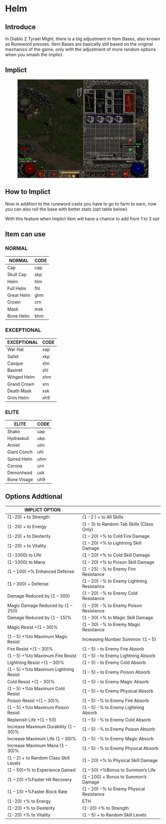 # Helm

## Introduce

In Diablo 2 Tyrael Might, there is a big adjustment in Item Bases, also known as Runeword presses. Item Bases are basically still based on the original mechanics of the game, only with the adjustment of more random options when you smash the Implict.



## Implict

<figure><img src="../../../.gitbook/assets/image (57).png" alt=""><figcaption></figcaption></figure>

## How to Implict



Now in addition to the runeword casts you have to go to farm to earn, now you can also roll the base with better stats (opt table below).&#x20;

With this feature when Implict item will have a chance to add from 1 to 3 opt



## Item can use

### NORMAL

<table data-view="cards"><thead><tr><th>NORMAL</th><th>CODE</th></tr></thead><tbody><tr><td>Cap</td><td>cap</td></tr><tr><td>Skull Cap</td><td>skp</td></tr><tr><td>Helm</td><td>hlm</td></tr><tr><td>Full Helm</td><td>fhl</td></tr><tr><td>Great Helm</td><td>ghm</td></tr><tr><td>Crown</td><td>crn</td></tr><tr><td>Mask</td><td>msk</td></tr><tr><td>Bone Helm</td><td>bhm</td></tr></tbody></table>

### EXCEPTIONAL

<table data-view="cards"><thead><tr><th>EXCEPTIONAL</th><th>CODE</th></tr></thead><tbody><tr><td>War Hat</td><td>xap</td></tr><tr><td>Sallet</td><td>xkp</td></tr><tr><td>Casque</td><td>xlm</td></tr><tr><td>Basinet</td><td>xhl</td></tr><tr><td>Winged Helm</td><td>xhm</td></tr><tr><td>Grand Crown</td><td>xrn</td></tr><tr><td>Death Mask</td><td>xsk</td></tr><tr><td>Grim Helm</td><td>xh9</td></tr></tbody></table>

### ELITE

<table data-view="cards"><thead><tr><th>ELITE</th><th>CODE</th></tr></thead><tbody><tr><td>Shako</td><td>uap</td></tr><tr><td>Hydraskull</td><td>ukp</td></tr><tr><td>Armet</td><td>ulm</td></tr><tr><td>Giant Conch</td><td>uhl</td></tr><tr><td>Spired Helm</td><td>uhm</td></tr><tr><td>Corona</td><td>urn</td></tr><tr><td>Demonhead</td><td>usk</td></tr><tr><td>Bone Visage</td><td>uh9</td></tr></tbody></table>

## Options Addtional

| IMPLICT OPTION                         |                                           |
| -------------------------------------- | ----------------------------------------- |
| (1-20) + to Strength                   | (1 -2 ) + to All Skills                   |
| (1-20) + to Energy                     | (1 – 3) to Random Tab Skills (Class Only) |
| (1-20) + to Dexterity                  | (1 – 20) +% to Cold Fire Damage           |
| (1-20) + to Vitality                   | (1 – 20) +% to Lightning Skill Damage     |
| (1-1000) to Life                       | (1 – 20) +% to Cold Skill Damage          |
| (1-1000) to Mana                       | (1 – 20) +% to Poison Skill Damage        |
| (1 – 100) +% Enhanced Defense          | (1 – 25) -% to Enemy Fire Resistance      |
| (1 – 300) + Defense                    | (1 – 20) -% to Enemy Lightning Resistance |
| Damage Reduced by (1 – 300)            | (1 – 20) -% to Enemy Cold Resistance      |
| Magic Damage Reduced by (1 – 250)      | (1 – 20) -% to Enemy Poison Resistance    |
| Damage Reduced by (1 – 15)%            | (1 – 30) +% to Magic Skill Damage         |
| Magic Resist +(1 – 30)%                | (1 – 30) -% to Enemy Magic Resistance     |
| (1 – 5) +%to Maximum Magic Resist      | Increasing Number Summon: (1 – 5)         |
| Fire Resist +(1 – 30)%                 | (1 – 5) – to Enemy Fire Absorb            |
| (1 – 5) +%to Maximum Fire Resist       | (1 – 5) – to Enemy Lightning Absorb       |
| Lightning Resist +(1 – 30)%            | (1 – 5) – to Enemy Cold Absorb            |
| (1 – 5) +%to Maximum Lightning Resist  | (1 – 5) – to Enemy Poison Absorb          |
| Cold Resist +(1 – 30)%                 | (1 – 5) – to Enemy Magic Absorb           |
| (1 – 5) +%to Maximum Cold Resist       | (1 – 5) – to Enemy Physical Absorb        |
| Poison Resist +(1 – 30)%               | (1 – 5) -% to Enemy Fire Absorb           |
| (1 – 5) +%to Maximum Poison Resist     | (1 – 5) -% to Enemy Lightning Absorb      |
| Replenish Life +(1 – 50)               | (1 – 5) -% to Enemy Cold Absorb           |
| Increase Maximum Durability (1 – 30)%  | (1 – 5) -% to Enemy Poison Absorb         |
| Increase Maximum Life (1 – 30)%        | (1 – 5) -% to Enemy Magic Absorb          |
| Increase Maximum Mana (1 – 30)%        | (1 – 5) -% to Enemy Physical Absorb       |
| (1 – 2) + to Random Class Skill Levels | (1 – 20) +% to Physical Skill Damage      |
| (1 – 50)+% to Experience Gained        | (1 – 50) +%Bonus to Summon’s Life         |
| (1 – 20) +%Faster Hit Recovery         | (1 – 100) + Bonus to Summon’s Damage      |
| (1 – 15) +%Faster Block Rate           | (1 – 20) -% to Enemy Physical Resistance  |
| (1-20) +% to Energy                    | ETH                                       |
| (1-20) +% to Dexterity                 | (1-20) +% to Strength                     |
| (1-20) +% to Vitality                  | (1 – 5) + to Random Skill Levels          |

